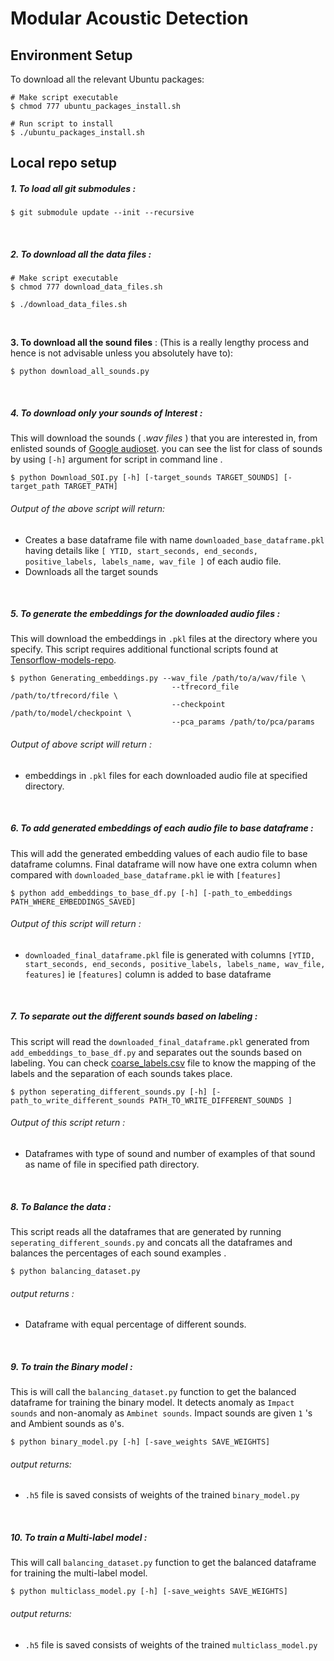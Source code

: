 # Modular Acoustic Detection

## Environment Setup

To download all the relevant Ubuntu packages:
```shell
# Make script executable
$ chmod 777 ubuntu_packages_install.sh

# Run script to install
$ ./ubuntu_packages_install.sh
```

## Local repo setup

##### 1. To load all git submodules :

```shell
$ git submodule update --init --recursive
```
<br>

##### 2. To download all the data files :
```shell
# Make script executable
$ chmod 777 download_data_files.sh

$ ./download_data_files.sh
```
<br>

**3. To download all the sound files** : (This is a really lengthy process and hence is not advisable unless you absolutely have to):
```shell
$ python download_all_sounds.py
```
<br>

##### 4. To download only your sounds of Interest : 


This will download the sounds ( _.wav files_ ) that you are interested in, from enlisted sounds of  [Google audioset](https://research.google.com/audioset/). you can see the list for class of sounds by using ```[-h]``` argument for script in command line .

```
$ python Download_SOI.py [-h] [-target_sounds TARGET_SOUNDS] [-target_path TARGET_PATH]

```
###### Output of the above script will return:
- Creates a base dataframe file with name ```downloaded_base_dataframe.pkl``` having details like ```[ YTID, start_seconds, end_seconds, positive_labels, labels_name, wav_file ]``` of each audio file.
- Downloads all the target sounds

<br>

##### 5. To generate the embeddings for the downloaded audio files :

This will download the embeddings in ```.pkl``` files at the directory where you specify. This script requires additional functional scripts found at [Tensorflow-models-repo](https://github.com/tensorflow/models/tree/9b57f41ce21cd7264c52140c9ab31cdfc5169fcd/research/audioset).

```shell
$ python Generating_embeddings.py --wav_file /path/to/a/wav/file \
                                    --tfrecord_file /path/to/tfrecord/file \
                                    --checkpoint /path/to/model/checkpoint \
                                    --pca_params /path/to/pca/params
```
###### Output of above script will return :
- embeddings in ```.pkl``` files for each downloaded audio file at specified directory. 

<br>

##### 6. To add generated embeddings of each audio file to _base dataframe_ :
This will add the generated embedding values of each audio file to base dataframe columns. Final dataframe will now have one extra column when compared with ```downloaded_base_dataframe.pkl``` ie with ```[features]```
```shell
$ python add_embeddings_to_base_df.py [-h] [-path_to_embeddings PATH_WHERE_EMBEDDINGS_SAVED]
```
###### Output of this script will return :
- ```downloaded_final_dataframe.pkl``` file is generated with columns ```[YTID, start_seconds, end_seconds, positive_labels, labels_name, wav_file, features]``` ie ```[features]``` column is added to base dataframe 

<br>

##### 7. To separate out the different sounds based on labeling :
This script will read the ```downloaded_final_dataframe.pkl``` generated from ```add_embeddings_to_base_df.py``` and separates out the sounds based on labeling. You can check [coarse_labels.csv](https://github.com/wildlytech/modular_acoustic_detection/blob/master/coarse_labels.csv) file to know the mapping of the labels and the separation of each sounds takes place. 

```
$ python seperating_different_sounds.py [-h] [-path_to_write_different_sounds PATH_TO_WRITE_DIFFERENT_SOUNDS ]
```
###### Output of this script return :
- Dataframes with type of sound and number of examples of that sound as name of file in specified path directory.

<br>

##### 8. To Balance the data :
This script reads all the dataframes that are generated by running ```seperating_different_sounds.py``` and concats all the dataframes and balances the percentages of each sound examples .

```
$ python balancing_dataset.py
```
###### output returns :
- Dataframe with equal percentage of different sounds.

<br>

##### 9. To train the Binary model :
This is will call the ```balancing_dataset.py``` function to get the balanced dataframe for training the binary model. It detects anomaly as ```Impact sounds``` and non-anomaly as ```Ambinet sounds```. Impact sounds are given ```1``` 's and Ambient sounds as ```0```'s. 
```
$ python binary_model.py [-h] [-save_weights SAVE_WEIGHTS]
```
###### output returns:
- ```.h5```  file is saved consists of weights of the trained ```binary_model.py```

<br>

##### 10. To train a Multi-label model :
This will call ```balancing_dataset.py``` function to get the balanced dataframe for training the multi-label model. 
```
$ python multiclass_model.py [-h] [-save_weights SAVE_WEIGHTS] 
```

###### output returns:

- ```.h5``` file is saved consists of weights of the trained ```multiclass_model.py```



